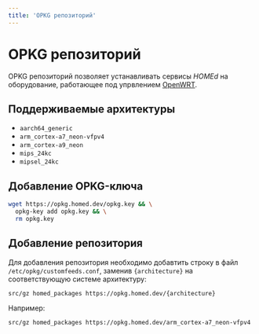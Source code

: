 ```yaml
---
title: 'OPKG репозиторий'
---
```


# OPKG репозиторий

OPKG репозиторий позволяет устанавливать сервисы _HOMEd_ на оборудование, работающее под упрвлением [OpenWRT](https://openwrt.org).

## Поддерживаемые архитектуры

- `aarch64_generic`
- `arm_cortex-a7_neon-vfpv4`
- `arm_cortex-a9_neon`
- `mips_24kc`
- `mipsel_24kc`

## Добавление OPKG-ключа

```sh
wget https://opkg.homed.dev/opkg.key && \
  opkg-key add opkg.key && \
  rm opkg.key
```

## Добавление репозитория

Для добавления репозитория необходимо добавтить строку в файл `/etc/opkg/customfeeds.conf`, заменив `{architecture}` на соответствующую системе архитектуру:
```
src/gz homed_packages https://opkg.homed.dev/{architecture}
```

Например:
```
src/gz homed_packages https://opkg.homed.dev/arm_cortex-a7_neon-vfpv4
```
